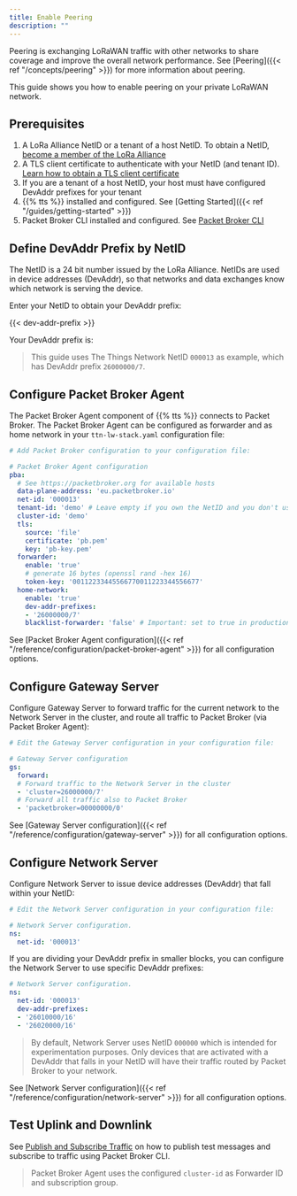 ```yaml
---
title: Enable Peering
description: ""
---
```


Peering is exchanging LoRaWAN traffic with other networks to share coverage and improve the overall network performance. See [Peering]({{< ref "/concepts/peering" >}}) for more information about peering.

This guide shows you how to enable peering on your private LoRaWAN network.

<!--more-->

## Prerequisites

1. A LoRa Alliance NetID or a tenant of a host NetID. To obtain a NetID, [become a member of the LoRa Alliance](https://lora-alliance.org/become-a-member)
2. A TLS client certificate to authenticate with your NetID (and tenant ID). [Learn how to obtain a TLS client certificate](https://github.com/packetbroker/pb/tree/master/configs)
3. If you are a tenant of a host NetID, your host must have configured DevAddr prefixes for your tenant
4. {{% tts %}} installed and configured. See [Getting Started]({{< ref "/guides/getting-started" >}})
5. Packet Broker CLI installed and configured. See [Packet Broker CLI](https://github.com/packetbroker/pb)

## Define DevAddr Prefix by NetID

The NetID is a 24 bit number issued by the LoRa Alliance. NetIDs are used in device addresses (DevAddr), so that networks and data exchanges know which network is serving the device.

Enter your NetID to obtain your DevAddr prefix:

{{< dev-addr-prefix >}}

Your DevAddr prefix is: <code><span data-content="dev-addr-prefix"></span></code>

>This guide uses The Things Network NetID `000013` as example, which has DevAddr prefix `26000000/7`.

## Configure Packet Broker Agent

The Packet Broker Agent component of {{% tts %}} connects to Packet Broker. The Packet Broker Agent can be configured as forwarder and as home network in your `ttn-lw-stack.yaml` configuration file:

```yaml
# Add Packet Broker configuration to your configuration file:

# Packet Broker Agent configuration
pba:
  # See https://packetbroker.org for available hosts
  data-plane-address: 'eu.packetbroker.io'
  net-id: '000013'
  tenant-id: 'demo' # Leave empty if you own the NetID and you don't use tenants
  cluster-id: 'demo'
  tls:
    source: 'file'
    certificate: 'pb.pem'
    key: 'pb-key.pem'
  forwarder:
    enable: 'true'
    # generate 16 bytes (openssl rand -hex 16)
    token-key: '00112233445566770011223344556677'
  home-network:
    enable: 'true'
    dev-addr-prefixes:
    - '26000000/7'
    blacklist-forwarder: 'false' # Important: set to true in production environments
```

See [Packet Broker Agent configuration]({{< ref "/reference/configuration/packet-broker-agent" >}}) for all configuration options.

## Configure Gateway Server

Configure Gateway Server to forward traffic for the current network to the Network Server in the cluster, and route all traffic to Packet Broker (via Packet Broker Agent):

```yaml
# Edit the Gateway Server configuration in your configuration file:

# Gateway Server configuration
gs:
  forward:
  # Forward traffic to the Network Server in the cluster
  - 'cluster=26000000/7'
  # Forward all traffic also to Packet Broker
  - 'packetbroker=00000000/0'
```

See [Gateway Server configuration]({{< ref "/reference/configuration/gateway-server" >}}) for all configuration options.

## Configure Network Server

Configure Network Server to issue device addresses (DevAddr) that fall within your NetID:

```yaml
# Edit the Network Server configuration in your configuration file:

# Network Server configuration.
ns:
  net-id: '000013'
```

If you are dividing your DevAddr prefix in smaller blocks, you can configure the Network Server to use specific DevAddr prefixes:

```yaml
# Network Server configuration.
ns:
  net-id: '000013'
  dev-addr-prefixes:
  - '26010000/16'
  - '26020000/16'
```

>By default, Network Server uses NetID `000000` which is intended for experimentation purposes. Only devices that are activated with a DevAddr that falls in your NetID will have their traffic routed by Packet Broker to your network.

See [Network Server configuration]({{< ref "/reference/configuration/network-server" >}}) for all configuration options.

## Test Uplink and Downlink

See [Publish and Subscribe Traffic](https://github.com/packetbroker/pb#publish-and-subscribe-traffic) on how to publish test messages and subscribe to traffic using Packet Broker CLI.

>Packet Broker Agent uses the configured `cluster-id` as Forwarder ID and subscription group.
